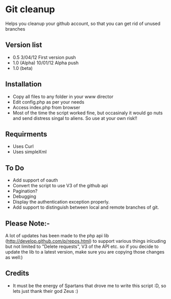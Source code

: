 Git cleanup
=============

Helps you cleanup your github account, so that you can get rid of unused branches

Version list
--------------
* 0.5 3/04/12 First version push
* 1.0 (Alpha) 10/01/12 Alpha push
* 1.0 (beta) 

Installation
-----------------
* Copy all files to any folder in your www director
* Edit config.php as per your needs
* Access index.php from browser
* Most of the time the script worked fine, but occasinaly it would go nuts and send distress singal to aliens. So use at your own risk!!


Requirments
-----------------
* Uses Curl
* Uses simpleXml

To Do
-----------------
* Add support of oauth
* Convert the script to use V3 of the github api
* Pagination?
* Debugging
* Display the authentication exception properly.
* Add support to distinguish between local and remote branches of git.

Please Note:-
----------------
A lot of updates has been made to the php api lib (http://develop.github.com/p/repos.html) to support various things inlcuding but not
limited to "Delete requests", V3 of the API etc. so if you decide to update the lib to a latest version, make sure you are copying those
changes as well:)

Credits
-----------------
* It must be the energy of Spartans that drove me to write this script :D, so lets just thank their god Zeus :)